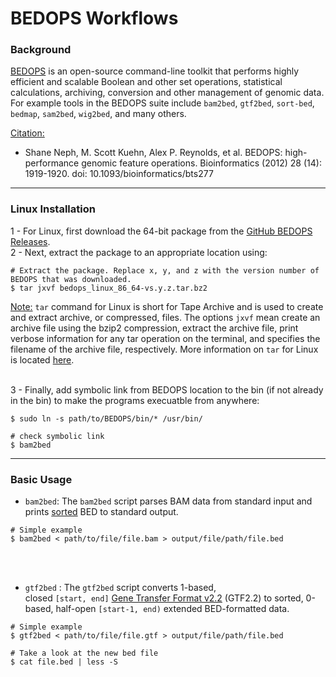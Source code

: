 # BEDOPS Workflows

### Background
[BEDOPS](https://bedops.readthedocs.io/en/latest/index.html) is an open-source command-line toolkit that performs highly efficient and scalable Boolean and other set operations, statistical calculations, archiving, conversion and other management of genomic data. For example tools in the BEDOPS suite include `bam2bed`, `gtf2bed`, `sort-bed`, `bedmap`, `sam2bed`, `wig2bed`, and many others. 

<ins>Citation:</ins>
+ Shane Neph, M. Scott Kuehn, Alex P. Reynolds, et al. BEDOPS: high-performance genomic feature operations. Bioinformatics (2012) 28 (14): 1919-1920. doi: 10.1093/bioinformatics/bts277

-----------------------------------------------------------------------------------------------------------------------

### Linux Installation
1 - For Linux, first download the 64-bit package from the [GitHub BEDOPS Releases](https://github.com/bedops/bedops/releases). <br/>
2 - Next, extract the package to an appropriate location using: 

```
# Extract the package. Replace x, y, and z with the version number of BEDOPS that was downloaded. 
$ tar jxvf bedops_linux_86_64-vs.y.z.tar.bz2
```

<ins>Note:</ins> `tar` command for Linux is short for Tape Archive and is used to create and extract archive, or compressed, files. The options `jxvf` mean create an archive file using the bzip2 compression, extract the archive file, print verbose information for any tar operation on the terminal, and specifies the filename of the archive file, respectively. More information on `tar` for Linux is located [here](https://www.tutorialspoint.com/linux-tar-command). 
<br/>
<br/>

3 - Finally, add symbolic link from BEDOPS location to the bin (if not already in the bin) to make the programs execuatble from anywhere: 
```
$ sudo ln -s path/to/BEDOPS/bin/* /usr/bin/

# check symbolic link
$ bam2bed
```

------------------------------------------------------------------------------------------------------------------------------
### Basic Usage
+ `bam2bed`: The `bam2bed` script parses BAM data from standard input and prints [sorted](https://bedops.readthedocs.io/en/latest/content/reference/file-management/sorting/sort-bed.html#sort-bed) BED to standard output.
```
# Simple example 
$ bam2bed < path/to/file/file.bam > output/file/path/file.bed 
```
<br/>
<br/>

+ `gtf2bed` : The `gtf2bed` script converts 1-based, closed `[start, end]` [Gene Transfer Format v2.2](http://mblab.wustl.edu/GTF22.html) (GTF2.2) to sorted, 0-based, half-open `[start-1, end)` extended BED-formatted data.
```
# Simple example
$ gtf2bed < path/to/file/file.gtf > output/file/path/file.bed

# Take a look at the new bed file
$ cat file.bed | less -S
```





